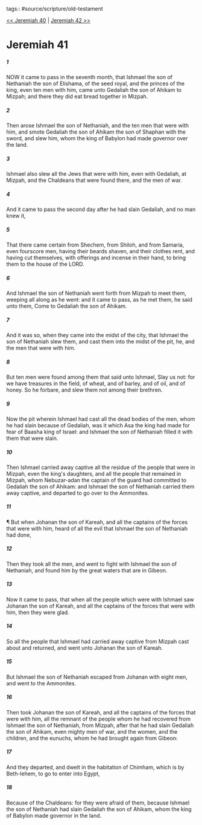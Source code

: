 tags:: #source/scripture/old-testament

[<< Jeremiah 40](source/scripture/old-testament/24_Jeremiah/Jeremiah_40.md) | [Jeremiah 42 >>](source/scripture/old-testament/24_Jeremiah/Jeremiah_42.md)

# Jeremiah 41

##### 1

NOW it came to pass in the seventh month, that Ishmael the son of Nethaniah the son of Elishama, of the seed royal, and the princes of the king, even ten men with him, came unto Gedaliah the son of Ahikam to Mizpah; and there they did eat bread together in Mizpah.

##### 2

Then arose Ishmael the son of Nethaniah, and the ten men that were with him, and smote Gedaliah the son of Ahikam the son of Shaphan with the sword, and slew him, whom the king of Babylon had made governor over the land.

##### 3

Ishmael also slew all the Jews that were with him, even with Gedaliah, at Mizpah, and the Chaldeans that were found there, and the men of war.

##### 4

And it came to pass the second day after he had slain Gedaliah, and no man knew it,

##### 5

That there came certain from Shechem, from Shiloh, and from Samaria, even fourscore men, having their beards shaven, and their clothes rent, and having cut themselves, with offerings and incense in their hand, to bring them to the house of the LORD.

##### 6

And Ishmael the son of Nethaniah went forth from Mizpah to meet them, weeping all along as he went: and it came to pass, as he met them, he said unto them, Come to Gedaliah the son of Ahikam.

##### 7

And it was so, when they came into the midst of the city, that Ishmael the son of Nethaniah slew them, and cast them into the midst of the pit, he, and the men that were with him.

##### 8

But ten men were found among them that said unto Ishmael, Slay us not: for we have treasures in the field, of wheat, and of barley, and of oil, and of honey. So he forbare, and slew them not among their brethren.

##### 9

Now the pit wherein Ishmael had cast all the dead bodies of the men, whom he had slain because of Gedaliah, was it which Asa the king had made for fear of Baasha king of Israel: and Ishmael the son of Nethaniah filled it with them that were slain.

##### 10

Then Ishmael carried away captive all the residue of the people that were in Mizpah, even the king's daughters, and all the people that remained in Mizpah, whom Nebuzar-adan the captain of the guard had committed to Gedaliah the son of Ahikam: and Ishmael the son of Nethaniah carried them away captive, and departed to go over to the Ammonites.

##### 11

¶ But when Johanan the son of Kareah, and all the captains of the forces that were with him, heard of all the evil that Ishmael the son of Nethaniah had done,

##### 12

Then they took all the men, and went to fight with Ishmael the son of Nethaniah, and found him by the great waters that are in Gibeon.

##### 13

Now it came to pass, that when all the people which were with Ishmael saw Johanan the son of Kareah, and all the captains of the forces that were with him, then they were glad.

##### 14

So all the people that Ishmael had carried away captive from Mizpah cast about and returned, and went unto Johanan the son of Kareah.

##### 15

But Ishmael the son of Nethaniah escaped from Johanan with eight men, and went to the Ammonites.

##### 16

Then took Johanan the son of Kareah, and all the captains of the forces that were with him, all the remnant of the people whom he had recovered from Ishmael the son of Nethaniah, from Mizpah, after that he had slain Gedaliah the son of Ahikam, even mighty men of war, and the women, and the children, and the eunuchs, whom he had brought again from Gibeon:

##### 17

And they departed, and dwelt in the habitation of Chimham, which is by Beth-lehem, to go to enter into Egypt,

##### 18

Because of the Chaldeans: for they were afraid of them, because Ishmael the son of Nethaniah had slain Gedaliah the son of Ahikam, whom the king of Babylon made governor in the land.
